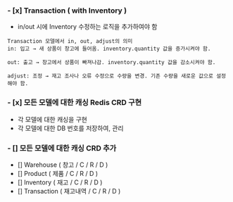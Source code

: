 ### - [x] Transaction ( with Inventory )
- in/out 시에 Inventory 수정하는 로직을 추가하여야 함

```
Transaction 모델에서 in, out, adjust의 의미
in: 입고 → 새 상품이 창고에 들어옴. inventory.quantity 값을 증가시켜야 함.

out: 출고 → 창고에서 상품이 빠져나감. inventory.quantity 값을 감소시켜야 함.

adjust: 조정 → 재고 조사나 오류 수정으로 수량을 변경. 기존 수량을 새로운 값으로 설정해야 함.
```

### - [x] 모든 모델에 대한 캐싱 Redis CRD 구현
- 각 모델에 대한 캐싱을 구현
- 각 모델에 대한 DB 번호를 저장하여, 관리

### - [] 모든 모델에 대한 캐싱 CRD 추가
- [] Warehouse ( 창고 / C / R / D )
- [] Product ( 제품 / C / R / D )
- [] Inventory ( 재고 / C / R / D )
- [] Transaction ( 재고내역 / C / R / D )
